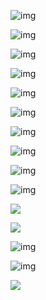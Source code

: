 









![img](https://cdn.nlark.com/yuque/0/2025/jpeg/48073730/1743515983653-08346e79-982b-42d5-8eea-1ecca15f956b.jpeg)

![img](https://cdn.nlark.com/yuque/0/2025/jpeg/48073730/1743553658951-64fe98d9-a860-4914-bce6-d0292fb4cfee.jpeg)

![img](https://cdn.nlark.com/yuque/0/2025/jpeg/48073730/1743555894582-0b512579-dc43-4171-8946-779d008426fa.jpeg)

![img](https://cdn.nlark.com/yuque/0/2025/jpeg/48073730/1743593876122-c0fbb686-4256-4f23-bfa6-cedf4a5fa229.jpeg)

![img](https://cdn.nlark.com/yuque/0/2025/jpeg/48073730/1743562715439-e846b403-d8f8-47e3-8574-14053697a66a.jpeg)

![img](https://cdn.nlark.com/yuque/0/2025/jpeg/48073730/1743667895235-4b97d5f7-977a-46c7-b56a-873e1e172481.jpeg)

![img](https://cdn.nlark.com/yuque/0/2025/jpeg/48073730/1743594427250-67f82241-8db4-493c-9ccd-02e661469cda.jpeg)

![img](https://cdn.nlark.com/yuque/0/2025/jpeg/48073730/1743726844314-28e425cb-228d-4abd-ba88-10580d123831.jpeg)

![img](https://cdn.nlark.com/yuque/0/2025/jpeg/48073730/1743759531113-d418800c-2bfa-4df2-b16e-35e29381f772.jpeg)

![img](https://cdn.nlark.com/yuque/0/2025/jpeg/48073730/1743821982036-46e31e23-a880-4daa-8096-cd171ad5505b.jpeg)

![](https://cdn.nlark.com/yuque/0/2025/jpeg/48073730/1743823451493-367d2bf4-26b7-467e-9d2a-57c50149761a.jpeg)

![](https://cdn.nlark.com/yuque/0/2025/jpeg/48073730/1743823810585-5c6aa19a-3516-4797-973d-3566cccd7b95.jpeg)



![img](https://cdn.nlark.com/yuque/0/2025/jpeg/48073730/1743820992015-7d6b6779-99c3-4754-83f0-2fc695e65a4f.jpeg)

![img](https://cdn.nlark.com/yuque/0/2025/jpeg/48073730/1743761300951-ef809515-3c28-4c7c-b284-520b6024a9d7.jpeg)

![](https://cdn.nlark.com/yuque/0/2025/jpeg/48073730/1743814081201-09f4a649-5e0b-439f-a7d6-bb70b3543535.jpeg)

